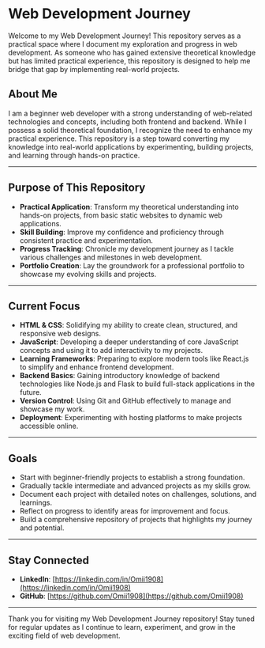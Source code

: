 # Web Development Journey

Welcome to my Web Development Journey! This repository serves as a practical space where I document my exploration and progress in web development. As someone who has gained extensive theoretical knowledge but has limited practical experience, this repository is designed to help me bridge that gap by implementing real-world projects.

## About Me

I am a beginner web developer with a strong understanding of web-related technologies and concepts, including both frontend and backend. While I possess a solid theoretical foundation, I recognize the need to enhance my practical experience. This repository is a step toward converting my knowledge into real-world applications by experimenting, building projects, and learning through hands-on practice.

---

## Purpose of This Repository

- **Practical Application**: Transform my theoretical understanding into hands-on projects, from basic static websites to dynamic web applications.
- **Skill Building**: Improve my confidence and proficiency through consistent practice and experimentation.
- **Progress Tracking**: Chronicle my development journey as I tackle various challenges and milestones in web development.
- **Portfolio Creation**: Lay the groundwork for a professional portfolio to showcase my evolving skills and projects.

---

## Current Focus

- **HTML & CSS**: Solidifying my ability to create clean, structured, and responsive web designs.
- **JavaScript**: Developing a deeper understanding of core JavaScript concepts and using it to add interactivity to my projects.
- **Learning Frameworks**: Preparing to explore modern tools like React.js to simplify and enhance frontend development.
- **Backend Basics**: Gaining introductory knowledge of backend technologies like Node.js and Flask to build full-stack applications in the future.
- **Version Control**: Using Git and GitHub effectively to manage and showcase my work.
- **Deployment**: Experimenting with hosting platforms to make projects accessible online.

---

## Goals

- Start with beginner-friendly projects to establish a strong foundation.
- Gradually tackle intermediate and advanced projects as my skills grow.
- Document each project with detailed notes on challenges, solutions, and learnings.
- Reflect on progress to identify areas for improvement and focus.
- Build a comprehensive repository of projects that highlights my journey and potential.

---

## Stay Connected

- **LinkedIn**: [https://linkedin.com/in/Omii1908](https://linkedin.com/in/Omii1908)
- **GitHub**: [https://github.com/Omii1908](https://github.com/Omii1908)

---

Thank you for visiting my Web Development Journey repository! Stay tuned for regular updates as I continue to learn, experiment, and grow in the exciting field of web development.